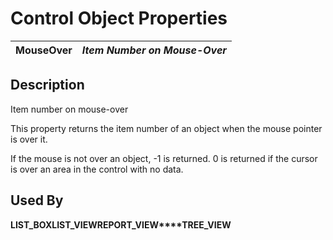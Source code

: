 # Control Object Properties

**MouseOver** |  **_Item Number on Mouse-Over_**  
---|---  
  
## Description

Item number on mouse-over 

This property returns the item number of an object when the mouse pointer is over it.

If the mouse is not over an object, -1 is returned. 0 is returned if the cursor is over an area in the control with no data.

## Used By

**LIST_BOX****LIST_VIEW****REPORT_VIEW****TREE_VIEW**

